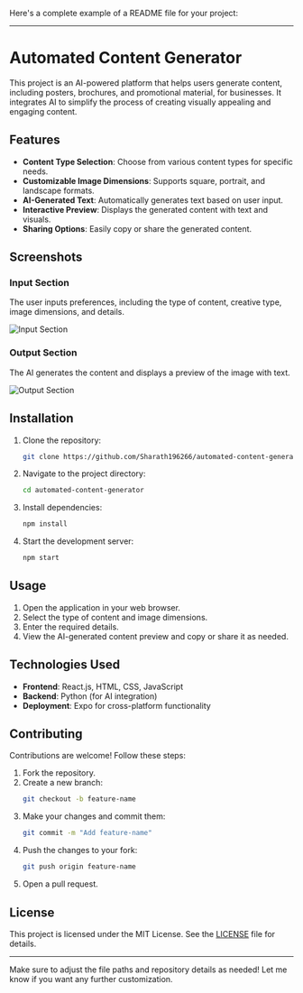 Here's a complete example of a README file for your project:

---

# Automated Content Generator

This project is an AI-powered platform that helps users generate content, including posters, brochures, and promotional material, for businesses. It integrates AI to simplify the process of creating visually appealing and engaging content.

## Features

- **Content Type Selection**: Choose from various content types for specific needs.
- **Customizable Image Dimensions**: Supports square, portrait, and landscape formats.
- **AI-Generated Text**: Automatically generates text based on user input.
- **Interactive Preview**: Displays the generated content with text and visuals.
- **Sharing Options**: Easily copy or share the generated content.

## Screenshots

### Input Section
The user inputs preferences, including the type of content, creative type, image dimensions, and details.

![Input Section](./images/Screenshot_2024-12-22_at_10.35.22_AM.png)

### Output Section
The AI generates the content and displays a preview of the image with text.

![Output Section](./images/Screenshot_2024-12-22_at_10.35.51_AM.png)

## Installation

1. Clone the repository:
   ```bash
   git clone https://github.com/Sharath196266/automated-content-generator.git
   ```
2. Navigate to the project directory:
   ```bash
   cd automated-content-generator
   ```
3. Install dependencies:
   ```bash
   npm install
   ```
4. Start the development server:
   ```bash
   npm start
   ```

## Usage

1. Open the application in your web browser.
2. Select the type of content and image dimensions.
3. Enter the required details.
4. View the AI-generated content preview and copy or share it as needed.

## Technologies Used

- **Frontend**: React.js, HTML, CSS, JavaScript
- **Backend**: Python (for AI integration)
- **Deployment**: Expo for cross-platform functionality

## Contributing

Contributions are welcome! Follow these steps:

1. Fork the repository.
2. Create a new branch:
   ```bash
   git checkout -b feature-name
   ```
3. Make your changes and commit them:
   ```bash
   git commit -m "Add feature-name"
   ```
4. Push the changes to your fork:
   ```bash
   git push origin feature-name
   ```
5. Open a pull request.

## License

This project is licensed under the MIT License. See the [LICENSE](LICENSE) file for details.


---

Make sure to adjust the file paths and repository details as needed! Let me know if you want any further customization.